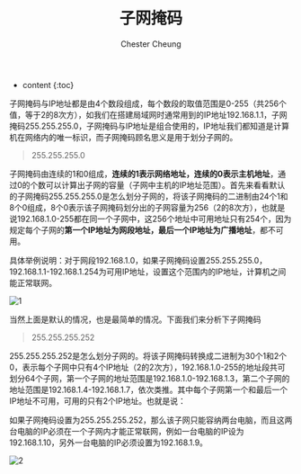 ﻿---
layout: post
title:  "子网掩码"
categories: Web
tags: Web 
author: Chester Cheung
---

* content
{:toc}

子网掩码与IP地址都是由4个数段组成，每个数段的取值范围是0-255（共256个值，等于2的8次方），如我们在搭建局域网时通常用到的IP地址192.168.1.1，子网掩码255.255.255.0，子网掩码与IP地址是组合使用的，IP地址我们都知道是计算机在网络内的唯一标识，而子网掩码顾名思义是用于划分子网的。



> 255.255.255.0








子网掩码由连续的1和0组成，**连续的1表示网络地址，连续的0表示主机地址**，通过0的个数可以计算出子网的容量（子网中主机的IP地址范围）。首先来看看默认的子网掩码255.255.255.0是怎么划分子网的，将该子网掩码的二进制由24个1和8个0组成，8个0表示该子网掩码划分出的子网容量为256（2的8次方），也就是说192.168.1.0-255都在同一个子网中，这256个地址中可用地址只有254个，因为规定每个子网的**第一个IP地址为网段地址，最后一个IP地址为广播地址**，都不可用。



具体举例说明：对于网段192.168.1.0，如果子网掩码设置255.255.255.0，192.168.1.1-192.168.1.254为可用IP地址，设置这个范围内的IP地址，计算机之间能正常联网。

![1](https://img-blog.csdnimg.cn/20190529132845892.png?x-oss-process=image/watermark,type_ZmFuZ3poZW5naGVpdGk,shadow_10,text_aHR0cHM6Ly9ibG9nLmNzZG4ubmV0L3dlaXhpbl80NDM5MDE0NQ==,size_16,color_FFFFFF,t_70)

当然上面是默认的情况，也是最简单的情况。下面我们来分析下子网掩码



> 255.255.255.252



255.255.255.252是怎么划分子网的。将该子网掩码转换成二进制为30个1和2个0，表示每个子网中只有4个IP地址（2的2次方），192.168.1.0-255的地址段共可划分64个子网，第一个子网的地址范围是192.168.1.0-192.168.1.3，第二个子网的地址范围是192.168.1.4-192.168.1.7，依次类推。其中每个子网第一个和最后一个IP地址不可用，可用的只有2个IP地址。也就是说：



如果子网掩码设置为255.255.255.252，那么该子网只能容纳两台电脑，而且这两台电脑的IP必须在一个子网内才能正常联网，例如一台电脑的IP设为192.168.1.10，另外一台电脑的IP必须设置为192.168.1.9。

![2](https://img-blog.csdnimg.cn/20190529133145917.png?x-oss-process=image/watermark,type_ZmFuZ3poZW5naGVpdGk,shadow_10,text_aHR0cHM6Ly9ibG9nLmNzZG4ubmV0L3dlaXhpbl80NDM5MDE0NQ==,size_16,color_FFFFFF,t_70)

